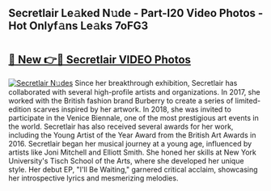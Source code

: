 ## Secretlair Le𝚊ked N𝚞de - Part-I20 Video Photos - Hot Onlyf𝚊ns Le𝚊ks 7oFG3

# <h2><a href="http://ab99350.deff.icu/?id=Secretlair">🔗 New 👉🔴 Secretlair VIDEO Photos</a></h2>

[![Secretlair N𝚞des](https://i.imgur.com/rIISA9y.gif)](http://ab99350.deff.icu/?id=Secretlair)
Since her breakthrough exhibition, Secretlair has collaborated with several high-profile artists and organizations. In 2017, she worked with the British fashion brand Burberry to create a series of limited-edition scarves inspired by her artwork. In 2018, she was invited to participate in the Venice Biennale, one of the most prestigious art events in the world. Secretlair has also received several awards for her work, including the Young Artist of the Year Award from the British Art Awards in 2016. Secretlair began her musical journey at a young age, influenced by artists like Joni Mitchell and Elliott Smith. She honed her skills at New York University's Tisch School of the Arts, where she developed her unique style. Her debut EP, "I'll Be Waiting," garnered critical acclaim, showcasing her introspective lyrics and mesmerizing melodies.
